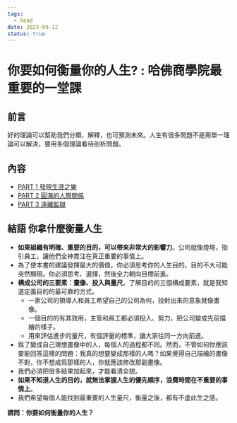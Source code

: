 ```yaml
---
tags:
  - Read
date: 2023-09-12
status: true
---
```


# 你要如何衡量你的人生? : 哈佛商學院最重要的一堂課

## 前言

好的理論可以幫助我們分類、解釋，也可預測未來。人生有很多問題不是用單一理論可以解決，要用多個理論看待剖析問題。

## 內容

- [PART 1 發現生涯之樂](PART%201%20發現生涯之樂.md)
- [PART 2 圓滿的人際關係](PART%202%20圓滿的人際關係.md)
- [PART 3 遠離監獄](PART%203%20遠離監獄.md)

## 結語 你拿什麼衡量人生

- **如果組織有明確、重要的目的，可以帶來非常大的影響力**。公司就像燈塔，指引員工，讓他們全神貫注在真正重要的事情上。
- 為了使本書的建議發揮最大的價值，你必須思考你的人生目的。目的不大可能突然顯現。你必須思考、選擇，然後全力朝向目標前進。
- **構成公司的三要素：畫像、投入與量尺**。了解目的的三個構成要素，就是我知道定義目的的最可靠的方式。
	- 一家公司的領導人和員工希望自己的公司為何，投射出來的意象就像畫像。
	- 一個目的的有其效用，主管和員工都必須投入、努力，把公司變成先前描繪的樣子。
	- 用來評估進步的量尺，有個評量的標準，讓大家往同一方向前進。
- 爲了變成自己理想畫像中的人，每個人的過程都不同。然而，不管如何你應該要能回答這樣的問題：我真的想要變成那樣的人嗎？如果覺得自己描繪的畫像不對，你不想成爲那樣的人，你就應該修改那副畫像。
- 我們必須把很多結果加起來，才能看清全貌。
- **如果不知道人生的目的，就無法掌握人生的優先順序，浪費時間在不重要的事情上**。
- 我們希望每個人能找到最重要的人生量尺，衡量之後，都有不虛此生之感。

**請問：你要如何衡量你的人生？**
